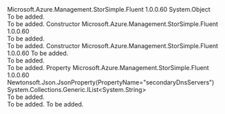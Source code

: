 <Type Name="SecondaryDNSSettings" FullName="Microsoft.Azure.Management.StorSimple.Fluent.Models.SecondaryDNSSettings">
  <TypeSignature Language="C#" Value="public class SecondaryDNSSettings" />
  <TypeSignature Language="ILAsm" Value=".class public auto ansi beforefieldinit SecondaryDNSSettings extends System.Object" />
  <TypeSignature Language="DocId" Value="T:Microsoft.Azure.Management.StorSimple.Fluent.Models.SecondaryDNSSettings" />
  <TypeSignature Language="VB.NET" Value="Public Class SecondaryDNSSettings" />
  <TypeSignature Language="F#" Value="type SecondaryDNSSettings = class" />
  <AssemblyInfo>
    <AssemblyName>Microsoft.Azure.Management.StorSimple.Fluent</AssemblyName>
    <AssemblyVersion>1.0.0.60</AssemblyVersion>
  </AssemblyInfo>
  <Base>
    <BaseTypeName>System.Object</BaseTypeName>
  </Base>
  <Interfaces />
  <Docs>
    <summary>To be added.</summary>
    <remarks>To be added.</remarks>
  </Docs>
  <Members>
    <Member MemberName=".ctor">
      <MemberSignature Language="C#" Value="public SecondaryDNSSettings ();" />
      <MemberSignature Language="ILAsm" Value=".method public hidebysig specialname rtspecialname instance void .ctor() cil managed" />
      <MemberSignature Language="DocId" Value="M:Microsoft.Azure.Management.StorSimple.Fluent.Models.SecondaryDNSSettings.#ctor" />
      <MemberSignature Language="VB.NET" Value="Public Sub New ()" />
      <MemberType>Constructor</MemberType>
      <AssemblyInfo>
        <AssemblyName>Microsoft.Azure.Management.StorSimple.Fluent</AssemblyName>
        <AssemblyVersion>1.0.0.60</AssemblyVersion>
      </AssemblyInfo>
      <Parameters />
      <Docs>
        <summary>To be added.</summary>
        <remarks>To be added.</remarks>
      </Docs>
    </Member>
    <Member MemberName=".ctor">
      <MemberSignature Language="C#" Value="public SecondaryDNSSettings (System.Collections.Generic.IList&lt;string&gt; secondaryDnsServers = null);" />
      <MemberSignature Language="ILAsm" Value=".method public hidebysig specialname rtspecialname instance void .ctor(class System.Collections.Generic.IList`1&lt;string&gt; secondaryDnsServers) cil managed" />
      <MemberSignature Language="DocId" Value="M:Microsoft.Azure.Management.StorSimple.Fluent.Models.SecondaryDNSSettings.#ctor(System.Collections.Generic.IList{System.String})" />
      <MemberSignature Language="VB.NET" Value="Public Sub New (Optional secondaryDnsServers As IList(Of String) = null)" />
      <MemberSignature Language="F#" Value="new Microsoft.Azure.Management.StorSimple.Fluent.Models.SecondaryDNSSettings : System.Collections.Generic.IList&lt;string&gt; -&gt; Microsoft.Azure.Management.StorSimple.Fluent.Models.SecondaryDNSSettings" Usage="new Microsoft.Azure.Management.StorSimple.Fluent.Models.SecondaryDNSSettings secondaryDnsServers" />
      <MemberType>Constructor</MemberType>
      <AssemblyInfo>
        <AssemblyName>Microsoft.Azure.Management.StorSimple.Fluent</AssemblyName>
        <AssemblyVersion>1.0.0.60</AssemblyVersion>
      </AssemblyInfo>
      <Parameters>
        <Parameter Name="secondaryDnsServers" Type="System.Collections.Generic.IList&lt;System.String&gt;" />
      </Parameters>
      <Docs>
        <param name="secondaryDnsServers">To be added.</param>
        <summary>To be added.</summary>
        <remarks>To be added.</remarks>
      </Docs>
    </Member>
    <Member MemberName="SecondaryDnsServers">
      <MemberSignature Language="C#" Value="public System.Collections.Generic.IList&lt;string&gt; SecondaryDnsServers { get; set; }" />
      <MemberSignature Language="ILAsm" Value=".property instance class System.Collections.Generic.IList`1&lt;string&gt; SecondaryDnsServers" />
      <MemberSignature Language="DocId" Value="P:Microsoft.Azure.Management.StorSimple.Fluent.Models.SecondaryDNSSettings.SecondaryDnsServers" />
      <MemberSignature Language="VB.NET" Value="Public Property SecondaryDnsServers As IList(Of String)" />
      <MemberSignature Language="F#" Value="member this.SecondaryDnsServers : System.Collections.Generic.IList&lt;string&gt; with get, set" Usage="Microsoft.Azure.Management.StorSimple.Fluent.Models.SecondaryDNSSettings.SecondaryDnsServers" />
      <MemberType>Property</MemberType>
      <AssemblyInfo>
        <AssemblyName>Microsoft.Azure.Management.StorSimple.Fluent</AssemblyName>
        <AssemblyVersion>1.0.0.60</AssemblyVersion>
      </AssemblyInfo>
      <Attributes>
        <Attribute>
          <AttributeName>Newtonsoft.Json.JsonProperty(PropertyName="secondaryDnsServers")</AttributeName>
        </Attribute>
      </Attributes>
      <ReturnValue>
        <ReturnType>System.Collections.Generic.IList&lt;System.String&gt;</ReturnType>
      </ReturnValue>
      <Docs>
        <summary>To be added.</summary>
        <value>To be added.</value>
        <remarks>To be added.</remarks>
      </Docs>
    </Member>
  </Members>
</Type>